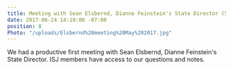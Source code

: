 ```yaml
---
title: Meeting with Sean Elsbernd, Dianne Feinstein's State Director (5/17/17)
date: 2017-06-24 14:19:00 -07:00
position: 8
Photo: "/uploads/Elsbernd%20meeting%20May%202017.jpg"
---
```


We had a productive first meeting with Sean Elsbernd, Dianne Feinstein's State Director.  ISJ members have access to our questions and notes.